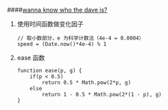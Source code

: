 ####[wanna know who the dave is?](https://twitter.com/beesandbombs)
1. 使用时间函数做变化因子 
    ```
   // 取小数部分，e 为科学计数法（4e-4 = 0.0004）
   speed = (Date.now()*4e-4) % 1 
   ```
2. ease 函数
    ```
    function ease(p, g) {
        if(p < 0.5)
            return 0.5 * Math.pow(2*p, g)
        else 
            return 1 - 0.5 * Math.pow(2*(1 - p), g)
    }
    ```